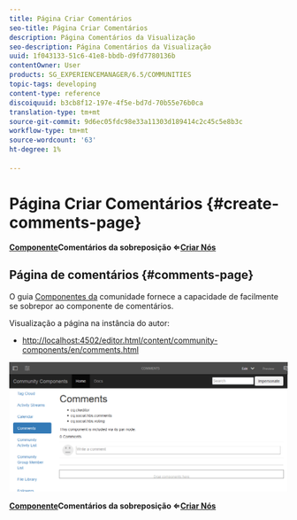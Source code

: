 ```yaml
---
title: Página Criar Comentários
seo-title: Página Criar Comentários
description: Página Comentários da Visualização
seo-description: Página Comentários da Visualização
uuid: 1f043133-51c6-41e8-bbdb-d9fd7780136b
contentOwner: User
products: SG_EXPERIENCEMANAGER/6.5/COMMUNITIES
topic-tags: developing
content-type: reference
discoiquuid: b3cb8f12-197e-4f5e-bd7d-70b55e76b0ca
translation-type: tm+mt
source-git-commit: 9d6ec05fdc98e33a11303d189414c2c45c5e8b3c
workflow-type: tm+mt
source-wordcount: '63'
ht-degree: 1%

---
```



# Página Criar Comentários {#create-comments-page}

**[Componente](overlay-comments.md)Comentários da sobreposição ⇐[Criar Nós](overlay-create-nodes.md)**

## Página de comentários {#comments-page}

O guia [Componentes da](components-guide.md) comunidade fornece a capacidade de facilmente se sobrepor ao componente de comentários.

Visualização a página na instância do autor:

* [http://localhost:4502/editor.html/content/community-components/en/comments.html](http://localhost:4502/editor.html/content/community-components/en/comments.html)

![comentários](assets/comments.png)

**[Componente](overlay-comments.md)Comentários da sobreposição ⇐[Criar Nós](overlay-create-nodes.md)**